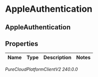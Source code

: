 # AppleAuthentication

## AppleAuthentication

## Properties

|Name | Type | Description | Notes|
|------------ | ------------- | ------------- | -------------|



_PureCloudPlatformClientV2 240.0.0_
